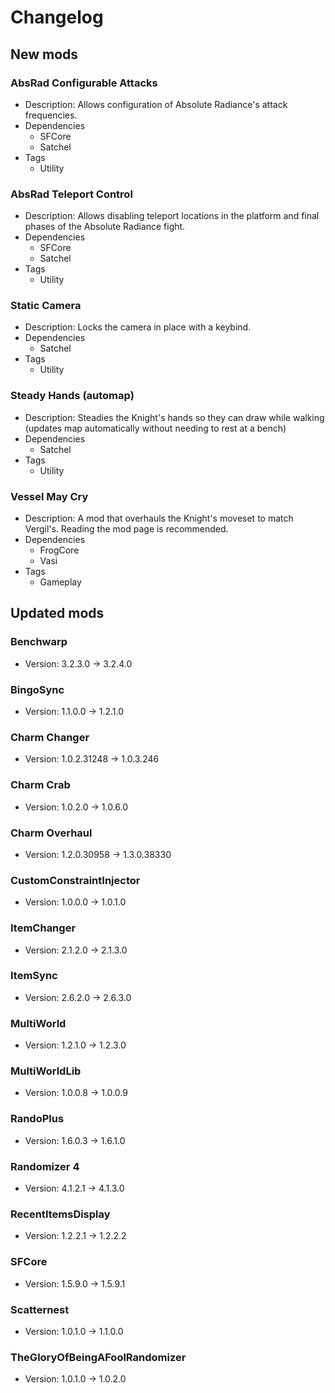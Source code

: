# Changelog


## New mods

### AbsRad Configurable Attacks

- Description: Allows configuration of Absolute Radiance&#x27;s attack frequencies.
- Dependencies
  + SFCore
  + Satchel
- Tags
  + Utility

### AbsRad Teleport Control

- Description: Allows disabling teleport locations in the platform and final phases of the Absolute Radiance fight.
- Dependencies
  + SFCore
  + Satchel
- Tags
  + Utility

### Static Camera

- Description: Locks the camera in place with a keybind.
- Dependencies
  + Satchel
- Tags
  + Utility

### Steady Hands (automap)

- Description: Steadies the Knight&#x27;s hands so they can draw while walking (updates map automatically without needing to rest at a bench)
- Dependencies
  + Satchel
- Tags
  + Utility

### Vessel May Cry

- Description: A mod that overhauls the Knight&#x27;s moveset to match Vergil&#x27;s. Reading the mod page is recommended.
- Dependencies
  + FrogCore
  + Vasi
- Tags
  + Gameplay


## Updated mods

### Benchwarp

- Version: 3.2.3.0 -> 3.2.4.0

### BingoSync

- Version: 1.1.0.0 -> 1.2.1.0

### Charm Changer

- Version: 1.0.2.31248 -> 1.0.3.246

### Charm Crab

- Version: 1.0.2.0 -> 1.0.6.0

### Charm Overhaul

- Version: 1.2.0.30958 -> 1.3.0.38330

### CustomConstraintInjector

- Version: 1.0.0.0 -> 1.0.1.0

### ItemChanger

- Version: 2.1.2.0 -> 2.1.3.0

### ItemSync

- Version: 2.6.2.0 -> 2.6.3.0

### MultiWorld

- Version: 1.2.1.0 -> 1.2.3.0

### MultiWorldLib

- Version: 1.0.0.8 -> 1.0.0.9

### RandoPlus

- Version: 1.6.0.3 -> 1.6.1.0

### Randomizer 4

- Version: 4.1.2.1 -> 4.1.3.0

### RecentItemsDisplay

- Version: 1.2.2.1 -> 1.2.2.2

### SFCore

- Version: 1.5.9.0 -> 1.5.9.1

### Scatternest

- Version: 1.0.1.0 -> 1.1.0.0

### TheGloryOfBeingAFoolRandomizer

- Version: 1.0.1.0 -> 1.0.2.0

